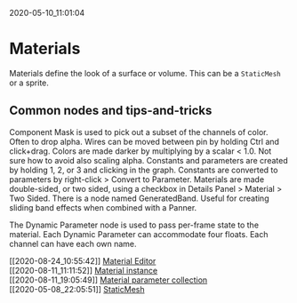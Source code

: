 2020-05-10_11:01:04

# Materials

Materials define the look of a surface or volume.
This can be a `StaticMesh` or a sprite.

## Common nodes and tips-and-tricks

Component Mask is used to pick out a subset of the channels of color. Often to drop alpha.
Wires can be moved between pin by holding Ctrl and click+drag.
Colors are made darker by multiplying by a scalar < 1.0. Not sure how to avoid also scaling alpha.
Constants and parameters are created by holding 1, 2, or 3 and clicking in the graph.
Constants are converted to parameters by right-click > Convert to Parameter.
Materials are made double-sided, or two sided, using a checkbox in Details Panel > Material > Two Sided.
There is a node named GeneratedBand. Useful for creating sliding band effects when combined with a Panner.

The Dynamic Parameter node is used to pass per-frame state to the material.
Each Dynamic Parameter can accommodate four floats.
Each channel can have each own name.

[[2020-08-24_10:55:42]] [Material Editor](./Material%20Editor.md)  
[[2020-08-11_11:11:52]] [Material instance](./Material%20instance.md)  
[[2020-08-11_19:05:49]] [Material parameter collection](./Material%20parameter%20collection.md)  
[[2020-05-08_22:05:51]] [StaticMesh](./StaticMesh.md)  
